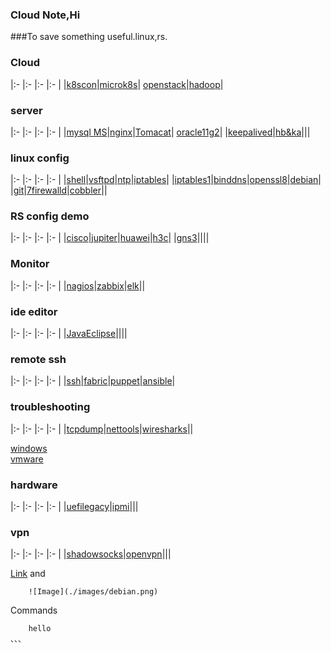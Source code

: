 
### Cloud Note,Hi

###To save something useful.linux,rs.


### Cloud 

|:-    |:-    |:-    |:-    |
|[k8scon](conjure-up.html)|[microk8s](microk8s.html)| [openstack](openstack.html)|[hadoop](hadoop.html)|


###  server 

|:-    |:-    |:-    |:-    |
|[mysql MS](mysql.html)|[nginx](nginx.html)|[Tomacat](tomcat.html)| [oracle11g2](oracle11g2.html)|
|[keepalived](keepalived.html)|[hb&ka](ha.html)|||

### linux config

|:-    |:-    |:-    |:-    |
|[shell](shell.html)|[vsftpd](yum.html)|[ntp](ntp.html)|[iptables](iptables.html)|
|[iptables1](iptables1.html)|[binddns](dns.html)|[openssl8](opensslssh.html)|[debian](debian1.html)|
|[git](gituse.html)|[7firewalld](firewalld.html)|[cobbler](cobbler.html)||



### RS config demo

|:-    |:-    |:-    |:-    |
|[cisco](cisco1.html)|[jupiter](jupiter.html)|[huawei](huawei.html)|[h3c](h3c1.html)|
|[gns3](gns.html)||||


### Monitor

|:-    |:-    |:-    |:-    |
|[nagios](nagios.html)|[zabbix](zabbix.html)|[elk](elk.html)||


### ide editor

|:-    |:-    |:-    |:-    |
|[JavaEclipse](java.html)||||

### remote ssh

|:-    |:-    |:-    |:-    |
|[ssh](ssh.html)|[fabric](fabric.html)|[puppet](puppet.html)|[ansible](ansible.html)|

### troubleshooting

|:-    |:-    |:-    |:-    |
|[tcpdump](tcpdump.html)|[nettools](nettools.html)|[wiresharks](wiresharks.html)||

[windows](windows.html)  
[vmware](vmware.html)

### hardware

|:-    |:-    |:-    |:-    |
|[uefilegacy](uefi.html)|[ipmi](ipmi.html)|||

### vpn

|:-    |:-    |:-    |:-    |
|[shadowsocks](ss.html)|[openvpn](openvpn.html)|||


[Link](url) and 

```
    ![Image](./images/debian.png)
```

Commands

```
    hello
、、、
